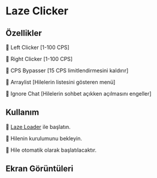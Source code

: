 # Laze Clicker
## Özellikler

🔰 Left Clicker [1-100 CPS]

🔰 Right Clicker [1-100 CPS]

🔰 CPS Bypasser [15 CPS limitlendirmesini kaldırır]

🔰 Arraylist [Hilelerin listesini gösteren menü]

🔰 Ignore Chat [Hilelerin sohbet açıkken açılmasını engeller]

## Kullanım

💠 [Laze Loader](https://github.com/Aleaf-Egemen/Clicker/releases) ile başlatın.

💠 Hilenin kurulumunu bekleyin.

💠 Hile otomatik olarak başlatılacaktır.

## Ekran Görüntüleri
